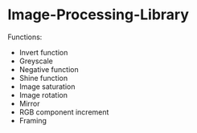 # Image-Processing-Library

Functions:
- Invert function
- Greyscale
- Negative function
- Shine function
- Image saturation
- Image rotation
- Mirror
- RGB component increment
- Framing 
